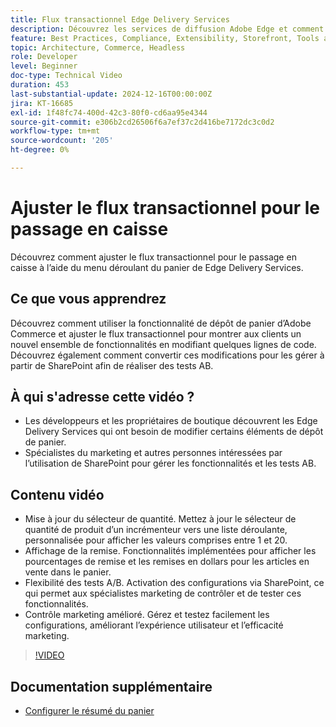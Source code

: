 ```yaml
---
title: Flux transactionnel Edge Delivery Services
description: Découvrez les services de diffusion Adobe Edge et comment modifier le flux transactionnel.
feature: Best Practices, Compliance, Extensibility, Storefront, Tools and External Services
topic: Architecture, Commerce, Headless
role: Developer
level: Beginner
doc-type: Technical Video
duration: 453
last-substantial-update: 2024-12-16T00:00:00Z
jira: KT-16685
exl-id: 1f48fc74-400d-42c3-80f0-cd6aa95e4344
source-git-commit: e306b2cd26506f6a7ef37c2d416be7172dc3c0d2
workflow-type: tm+mt
source-wordcount: '205'
ht-degree: 0%

---
```


# Ajuster le flux transactionnel pour le passage en caisse

Découvrez comment ajuster le flux transactionnel pour le passage en caisse à l’aide du menu déroulant du panier de Edge Delivery Services.

## Ce que vous apprendrez

Découvrez comment utiliser la fonctionnalité de dépôt de panier d’Adobe Commerce et ajuster le flux transactionnel pour montrer aux clients un nouvel ensemble de fonctionnalités en modifiant quelques lignes de code.  Découvrez également comment convertir ces modifications pour les gérer à partir de SharePoint afin de réaliser des tests AB.

## À qui s&#39;adresse cette vidéo ?

* Les développeurs et les propriétaires de boutique découvrent les Edge Delivery Services qui ont besoin de modifier certains éléments de dépôt de panier.
* Spécialistes du marketing et autres personnes intéressées par l’utilisation de SharePoint pour gérer les fonctionnalités et les tests AB.

## Contenu vidéo

* Mise à jour du sélecteur de quantité. Mettez à jour le sélecteur de quantité de produit d’un incrémenteur vers une liste déroulante, personnalisée pour afficher les valeurs comprises entre 1 et 20.
* Affichage de la remise. Fonctionnalités implémentées pour afficher les pourcentages de remise et les remises en dollars pour les articles en vente dans le panier.
* Flexibilité des tests A/B. Activation des configurations via SharePoint, ce qui permet aux spécialistes marketing de contrôler et de tester ces fonctionnalités.
* Contrôle marketing amélioré. Gérez et testez facilement les configurations, améliorant l’expérience utilisateur et l’efficacité marketing.

>[!VIDEO](https://video.tv.adobe.com/v/3442351?learn=on)

## Documentation supplémentaire

* [Configurer le résumé du panier](https://experienceleague.adobe.com/developer/commerce/storefront/dropins/cart/tutorials/configure-cart-summary/)
